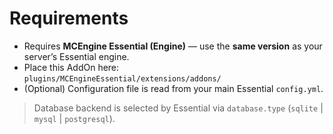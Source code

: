 # Requirements

- Requires **MCEngine Essential (Engine)** — use the **same version** as your server’s Essential engine.
- Place this AddOn here:  
  `plugins/MCEngineEssential/extensions/addons/`
- (Optional) Configuration file is read from your main Essential `config.yml`.

> Database backend is selected by Essential via `database.type` (`sqlite` | `mysql` | `postgresql`).
